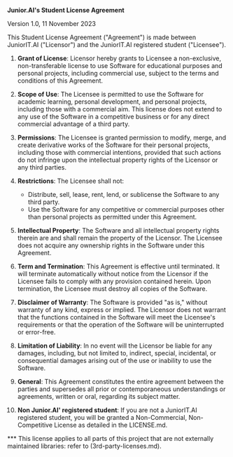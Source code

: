 
**Junior.AI's Student License Agreement**

Version 1.0, 11 November 2023

This Student License Agreement ("Agreement") is made between JuniorIT.AI ("Licensor") and the JuniorIT.AI registered student ("Licensee").

1. **Grant of License**: Licensor hereby grants to Licensee a non-exclusive, non-transferable license to use Software for educational purposes and personal projects, including commercial use, subject to the terms and conditions of this Agreement.

2. **Scope of Use**: The Licensee is permitted to use the Software for academic learning, personal development, and personal projects, including those with a commercial aim. This license does not extend to any use of the Software in a competitive business or for any direct commercial advantage of a third party.

3. **Permissions**: The Licensee is granted permission to modify, merge, and create derivative works of the Software for their personal projects, including those with commercial intentions, provided that such actions do not infringe upon the intellectual property rights of the Licensor or any third parties.

4. **Restrictions**: The Licensee shall not:
   - Distribute, sell, lease, rent, lend, or sublicense the Software to any third party.
   - Use the Software for any competitive or commercial purposes other than personal projects as permitted under this Agreement.

5. **Intellectual Property**: The Software and all intellectual property rights therein are and shall remain the property of the Licensor. The Licensee does not acquire any ownership rights in the Software under this Agreement.

6. **Term and Termination**: This Agreement is effective until terminated. It will terminate automatically without notice from the Licensor if the Licensee fails to comply with any provision contained herein. Upon termination, the Licensee must destroy all copies of the Software.

7. **Disclaimer of Warranty**: The Software is provided "as is," without warranty of any kind, express or implied. The Licensor does not warrant that the functions contained in the Software will meet the Licensee's requirements or that the operation of the Software will be uninterrupted or error-free.

8. **Limitation of Liability**: In no event will the Licensor be liable for any damages, including, but not limited to, indirect, special, incidental, or consequential damages arising out of the use or inability to use the Software.

9. **General**: This Agreement constitutes the entire agreement between the parties and supersedes all prior or contemporaneous understandings or agreements, written or oral, regarding its subject matter.

10. **Non Junior.AI' registered student**:  If you are not a JuniorIT.AI registered student, you will be granted a Non-Commercial, Non-Competitive License as detailed in the LICENSE.md.

*** This license applies to all parts of this project that are not externally maintained libraries: refer to (3rd-party-licenses.md).
